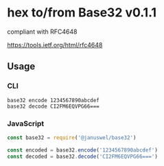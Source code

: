 # hex to/from Base32 v0.1.1

compliant with RFC4648

https://tools.ietf.org/html/rfc4648

## Usage

### CLI

```console
base32 encode 1234567890abcdef
base32 decode CI2FM6EQVPG66===
```

### JavaScript

```javascript
const base32 = require('@januswel/base32')

const encoded = base32.encode('1234567890abcdef')
const decoded = base32.decode('CI2FM6EQVPG66===')
```
